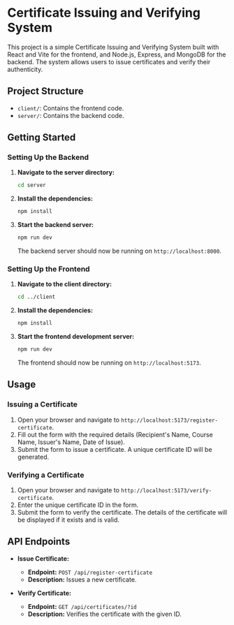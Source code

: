 # Certificate Issuing and Verifying System

This project is a simple Certificate Issuing and Verifying System built with React and Vite for the frontend, and Node.js, Express, and MongoDB for the backend. The system allows users to issue certificates and verify their authenticity.

## Project Structure

- `client/`: Contains the frontend code.
- `server/`: Contains the backend code.

## Getting Started

### Setting Up the Backend

1. **Navigate to the server directory:**

   ```bash
   cd server
   ```

2. **Install the dependencies:**

   ```bash
   npm install
   ```

3. **Start the backend server:**

   ```bash
   npm run dev
   ```

   The backend server should now be running on `http://localhost:8000`.

### Setting Up the Frontend

1. **Navigate to the client directory:**

   ```bash
   cd ../client
   ```

2. **Install the dependencies:**

   ```bash
   npm install
   ```

3. **Start the frontend development server:**

   ```bash
   npm run dev
   ```

   The frontend should now be running on `http://localhost:5173`.

## Usage

### Issuing a Certificate

1. Open your browser and navigate to `http://localhost:5173/register-certificate`.
2. Fill out the form with the required details (Recipient's Name, Course Name, Issuer's Name, Date of Issue).
3. Submit the form to issue a certificate. A unique certificate ID will be generated.

### Verifying a Certificate

1. Open your browser and navigate to `http://localhost:5173/verify-certificate`.
2. Enter the unique certificate ID in the form.
3. Submit the form to verify the certificate. The details of the certificate will be displayed if it exists and is valid.

## API Endpoints

- **Issue Certificate:**

  - **Endpoint:** `POST /api/register-certificate`
  - **Description:** Issues a new certificate.


- **Verify Certificate:**
  - **Endpoint:** `GET /api/certificates/?id`
  - **Description:** Verifies the certificate with the given ID.
  